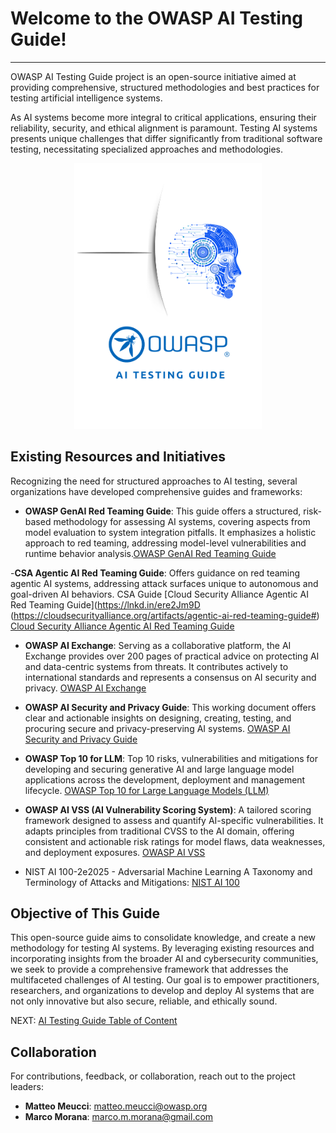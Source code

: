 # Welcome to the OWASP AI Testing Guide!

---

OWASP AI Testing Guide project is an open-source initiative aimed at providing comprehensive, structured methodologies and best practices for testing artificial intelligence systems.

As AI systems become more integral to critical applications, ensuring their reliability, security, and ethical alignment is paramount. Testing AI systems presents unique challenges that differ significantly from traditional software testing, necessitating specialized approaches and methodologies.

<div align="center">
  <img src="assets/images/OWASP_AI_Testing_Guide.png" alt="Alt text" width="300">
</div>

## Existing Resources and Initiatives

Recognizing the need for structured approaches to AI testing, several organizations have developed comprehensive guides and frameworks:

- **OWASP GenAI Red Teaming Guide**: This guide offers a structured, risk-based methodology for assessing AI systems, covering aspects from model evaluation to system integration pitfalls. It emphasizes a holistic approach to red teaming, addressing model-level vulnerabilities and runtime behavior analysis.[OWASP GenAI Red Teaming Guide](https://genai.owasp.org/resource/genai-red-teaming-guide/)

-**CSA Agentic AI Red Teaming Guide**: Offers guidance on red teaming agentic AI systems, addressing attack surfaces unique to autonomous and goal-driven AI behaviors. CSA Guide
[Cloud Security Alliance Agentic AI Red Teaming Guide](https://lnkd.in/ere2Jm9D (https://cloudsecurityalliance.org/artifacts/agentic-ai-red-teaming-guide#) [Cloud Security Alliance Agentic AI Red Teaming Guide](https://cloudsecurityalliance.org/artifacts/agentic-ai-red-teaming-guide#)

- **OWASP AI Exchange**: Serving as a collaborative platform, the AI Exchange provides over 200 pages of practical advice on protecting AI and data-centric systems from threats. It contributes actively to international standards and represents a consensus on AI security and privacy. [OWASP AI Exchange](https://owaspai.org/)

- **OWASP AI Security and Privacy Guide**: This working document offers clear and actionable insights on designing, creating, testing, and procuring secure and privacy-preserving AI systems. [OWASP AI Security and Privacy Guide](https://owasp.org/www-project-ai-security-and-privacy-guide/)

- **OWASP Top 10 for LLM**: Top 10 risks, vulnerabilities and mitigations for developing and securing generative AI and large language model applications across the development, deployment and management lifecycle. [OWASP Top 10 for Large Language Models (LLM)](https://owasp.org/www-project-top-10-for-large-language-model-applications/)

- **OWASP AI VSS (AI Vulnerability Scoring System)**: A tailored scoring framework designed to assess and quantify AI-specific vulnerabilities. It adapts principles from traditional CVSS to the AI domain, offering consistent and actionable risk ratings for model flaws, data weaknesses, and deployment exposures. [OWASP AI VSS](https://aivss.owasp.org/)
  
- NIST AI 100-2e2025 - Adversarial Machine Learning A Taxonomy and Terminology of Attacks and Mitigations: [NIST AI 100](https://nvlpubs.nist.gov/nistpubs/ai/NIST.AI.100-2e2025.pdf)

## Objective of This Guide

This open-source guide aims to consolidate knowledge, and create a new methodology for testing AI systems. By leveraging existing resources and incorporating insights from the broader AI and cybersecurity communities, we seek to provide a comprehensive framework that addresses the multifaceted challenges of AI testing. Our goal is to empower practitioners, researchers, and organizations to develop and deploy AI systems that are not only innovative but also secure, reliable, and ethically sound.

NEXT:  [AI Testing Guide Table of Content](Document/README.md)

## Collaboration

For contributions, feedback, or collaboration, reach out to the project leaders:

- **Matteo Meucci**: 
[matteo.meucci@owasp.org](mailto:matteo.meucci@owasp.org)
- **Marco Morana**: [marco.m.morana@gmail.com](mailto:marco.m.morana@gmail.com)

